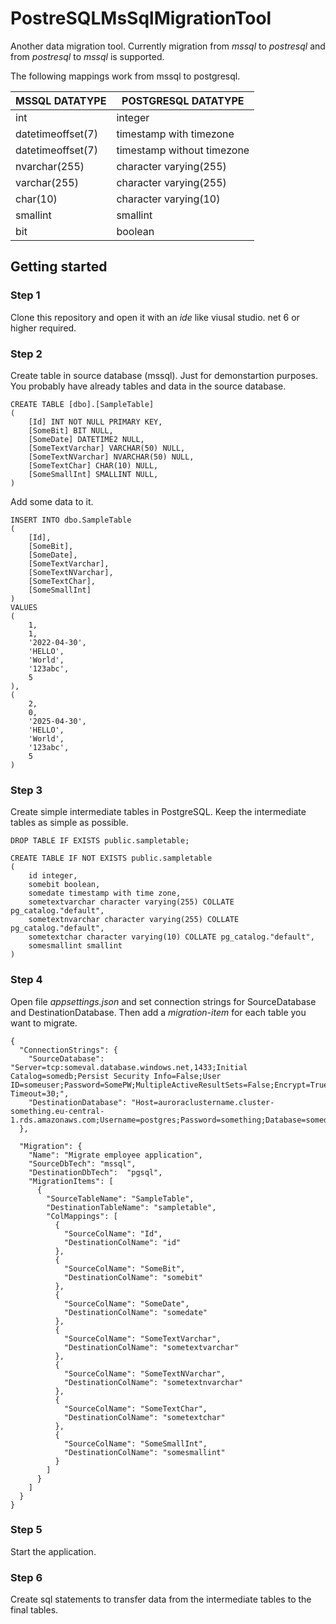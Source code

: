 # PostreSQLMsSqlMigrationTool

Another data migration tool. Currently migration from *mssql* to *postresql* and from *postresql* to *mssql* is supported.

The following mappings work from mssql to postgresql.

|MSSQL DATATYPE|POSTGRESQL DATATYPE|
|--------------|-------------------|
|int|integer|
|datetimeoffset(7)|timestamp with timezone|
|datetimeoffset(7)|timestamp without timezone|
|nvarchar(255)|character varying(255)|
|varchar(255)|character varying(255)|
|char(10)|character varying(10)|
|smallint|smallint|
|bit|boolean|

## Getting started

### Step 1

Clone this repository and open it with an *ide* like viusal studio. net 6 or higher required.

### Step 2

Create table in source database (mssql). Just for demonstartion purposes. You probably have already tables and data in the source database.

    CREATE TABLE [dbo].[SampleTable]
    (
        [Id] INT NOT NULL PRIMARY KEY,
        [SomeBit] BIT NULL, 
        [SomeDate] DATETIME2 NULL, 
        [SomeTextVarchar] VARCHAR(50) NULL, 
        [SomeTextNVarchar] NVARCHAR(50) NULL, 
        [SomeTextChar] CHAR(10) NULL, 
        [SomeSmallInt] SMALLINT NULL, 
    )

Add some data to it.

    INSERT INTO dbo.SampleTable
    (
        [Id],
        [SomeBit],
        [SomeDate],
        [SomeTextVarchar],
        [SomeTextNVarchar],
        [SomeTextChar],
        [SomeSmallInt]
    )
    VALUES
    (
        1,
        1,
        '2022-04-30',
        'HELLO',
        'World',
        '123abc',
        5
    ),
    (
        2,
        0,
        '2025-04-30',
        'HELLO',
        'World',
        '123abc',
        5
    )

### Step 3

Create simple intermediate tables in PostgreSQL. Keep the intermediate tables as simple as possible.

    DROP TABLE IF EXISTS public.sampletable;

    CREATE TABLE IF NOT EXISTS public.sampletable
    (
        id integer,
        somebit boolean,
        somedate timestamp with time zone,
        sometextvarchar character varying(255) COLLATE pg_catalog."default",
        sometextnvarchar character varying(255) COLLATE pg_catalog."default",
        sometextchar character varying(10) COLLATE pg_catalog."default",
        somesmallint smallint
    )

### Step 4

Open file *appsettings.json* and set connection strings for SourceDatabase and DestinationDatabase. Then add a *migration-item* for each table you want to migrate.

    {
      "ConnectionStrings": {
        "SourceDatabase": "Server=tcp:someval.database.windows.net,1433;Initial Catalog=somedb;Persist Security Info=False;User ID=someuser;Password=SomePW;MultipleActiveResultSets=False;Encrypt=True;TrustServerCertificate=False;Connection Timeout=30;",
        "DestinationDatabase": "Host=auroraclustername.cluster-something.eu-central-1.rds.amazonaws.com;Username=postgres;Password=something;Database=somedb"
      },

      "Migration": {
        "Name": "Migrate employee application",
        "SourceDbTech": "mssql",
        "DestinationDbTech":  "pgsql",
        "MigrationItems": [
          {
            "SourceTableName": "SampleTable",
            "DestinationTableName": "sampletable",
            "ColMappings": [
              {
                "SourceColName": "Id",
                "DestinationColName": "id"
              },          
              {
                "SourceColName": "SomeBit",
                "DestinationColName": "somebit"
              },
              {
                "SourceColName": "SomeDate",
                "DestinationColName": "somedate"
              },
              {
                "SourceColName": "SomeTextVarchar",
                "DestinationColName": "sometextvarchar"
              },
              {
                "SourceColName": "SomeTextNVarchar",
                "DestinationColName": "sometextnvarchar"
              },
              {
                "SourceColName": "SomeTextChar",
                "DestinationColName": "sometextchar"
              },
              {
                "SourceColName": "SomeSmallInt",
                "DestinationColName": "somesmallint"
              }
            ]
          }
        ]
      }
    }

### Step 5
Start the application.

### Step 6
Create sql statements to transfer data from the intermediate tables to the final tables.
